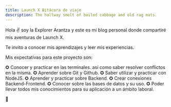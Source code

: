 ```yaml
---
title: Launch X Bitácora de viaje
description: The hallway smelt of boiled cabbage and old rag mats.
---
```


Hola ✌️  soy la Explorer Arantza y este es mi blog personal donde compartiré mis aventuras de Launch X.

Te invito a conocer mis aprendizajes y leer mis experiencias.

Mis expectativas para este proyecto son:

✪ Conocer y practicar en las terminales. así como saber resolver conflictos en la misma.
✪ Aprender sobre Git y Github.
✪ Saber utilizar y practicar con NodeJS.
✪ Aprender y practicar sobre Backend.
✪ Crear conexiones Backend-Frontend.
✪ Conocer sobre las bases de datos y su uso.
✪ Poder llevar todos mis conocimientos para su aplicación a un ámbito laboral.

🚀
